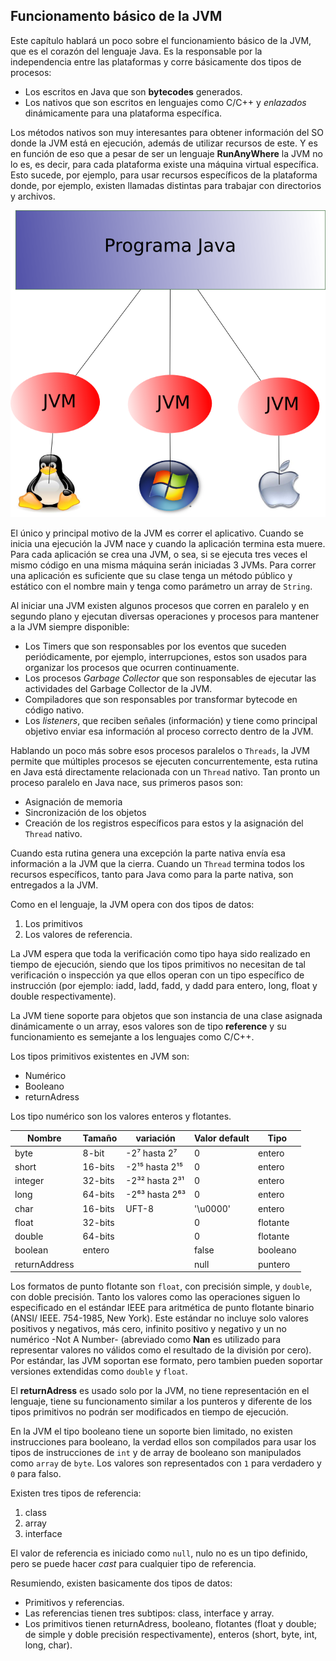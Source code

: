 ## Funcionamento básico de la JVM


Este capítulo hablará un poco sobre el funcionamiento básico de la JVM, que es el corazón del lenguaje Java. Es la responsable por la independencia entre las plataformas y corre básicamente dos tipos de procesos: 

* Los escritos en Java que son **bytecodes** generados.
* Los nativos que son escritos en lenguajes como C/C++ y *enlazados* dinámicamente para una plataforma específica.

Los métodos nativos son muy interesantes para obtener información del SO donde la JVM está en ejecución, además de utilizar recursos de este. Y es en función de eso que a pesar de ser un lenguaje **RunAnyWhere** la JVM no lo es, es decir, para cada plataforma existe una máquina virtual específica. Esto sucede, por ejemplo, para usar recursos específicos de la plataforma donde, por ejemplo, existen llamadas distintas para trabajar con directorios y archivos.


![La JVM necesita ser compilada para una plataforma específica.](imagens/chapter_2_1.png)



El único y principal motivo de la JVM es correr el aplicativo. Cuando se inicia una ejecución la JVM nace y cuando la aplicación termina esta muere. Para cada aplicación se crea una JVM, o sea, si se ejecuta tres veces el mismo código en una misma máquina serán iniciadas 3 JVMs. Para correr una aplicación es suficiente que su clase tenga un método público y estático con el nombre main y tenga como parámetro un array de `String`.


Al iniciar una JVM existen algunos procesos que corren en paralelo y en segundo plano y ejecutan diversas operaciones y procesos para mantener a la JVM siempre disponible: 


* Los Timers que son responsables por los eventos que suceden periódicamente, por ejemplo, interrupciones, estos son usados para organizar los procesos que ocurren continuamente. 
* Los procesos *Garbage Collector* que son responsables de ejecutar las actividades del Garbage Collector de la JVM.
* Compiladores que son responsables por transformar bytecode en código nativo.
* Los *listeners*, que reciben señales (información) y tiene como principal objetivo enviar esa información al proceso correcto dentro de la JVM.
 

Hablando un poco más sobre esos procesos paralelos o `Threads`, la JVM permite que múltiples procesos se ejecuten concurrentemente, esta rutina en Java está directamente relacionada con un `Thread` nativo. Tan pronto un proceso paralelo en Java nace, sus primeros pasos son:

* Asignación de memoria
* Sincronización de los objetos
* Creación de los registros específicos para estos y la asignación del `Thread` nativo.
 
Cuando esta rutina genera una excepción la parte nativa envía esa información a la JVM que la cierra. Cuando un `Thread` termina todos los recursos específicos, tanto para Java como para la parte nativa, son entregados a la JVM.

Como en el lenguaje, la JVM opera con dos tipos de datos: 

1. Los primitivos
2. Los valores de referencia. 


La JVM espera que toda la verificación como tipo haya sido realizado en tiempo de ejecución, siendo que los tipos primitivos no necesitan de tal verificación o inspección ya que ellos operan con un tipo específico de instrucción (por ejemplo: iadd, ladd, fadd, y dadd para entero, long, float y double respectivamente).

La JVM tiene soporte para objetos que son instancia de una clase asignada dinámicamente o un array, esos valores son de tipo **reference** y su funcionamiento es semejante a los lenguajes como  C/C++.

Los tipos primitivos existentes en JVM son: 

* Numérico
* Booleano 
* returnAdress

Los tipo numérico son los valores enteros y flotantes.

|Nombre|Tamaño|variación|Valor default|Tipo|
| -- | -- | -- | -- | -- |
|byte|8-bit|-2⁷  hasta 2⁷|0|entero|
|short|16-bits|-2¹⁵ hasta  2¹⁵|0|entero|
|integer|32-bits|-2³² hasta 2³¹|0|entero|
|long|64-bits|-2⁶³ hasta 2⁶³|0|entero|
|char|16-bits|UFT-8|'\u0000'|entero|
|float|32-bits||0|flotante|
|double|64-bits||0|flotante|
|boolean|entero||false|booleano|
|returnAddress|||null|puntero|

Los formatos de punto flotante son `float`, con precisión simple, y `double`, con doble precisión. Tanto los valores como las operaciones siguen lo especificado en el estándar IEEE para aritmética de punto flotante binario (ANSI/ IEEE. 754-1985, New York). Este estándar no incluye solo valores positivos y negativos, más cero, infinito positivo y negativo y un no numérico -Not A Number- (abreviado como **Nan** es utilizado para representar valores no válidos como el resultado de la división por cero). Por estándar, las JVM soportan ese formato, pero tambien pueden soportar versiones extendidas como `double` y `float`.

El **returnAdress** es usado solo por la JVM, no tiene representación en el lenguaje, tiene su funcionamento similar a los punteros y diferente de los tipos primitivos no podrán ser modificados en tiempo de ejecución.

En la JVM el tipo booleano tiene un soporte bien limitado, no existen instrucciones para booleano, la verdad ellos son compilados para usar los tipos de instrucciones de `int` y de array de booleano son manipulados como `array` de `byte`. Los valores son representados con `1` para verdadero y `0` para falso.

Existen tres tipos de referencia: 

1. class
2. array
3. interface


El valor de referencia es iniciado como `null`, nulo no es un tipo definido, pero se puede hacer *cast* para cualquier tipo de referencia.
	
Resumiendo, existen basicamente dos tipos de datos:

* Primitivos y referencias.
 * Las referencias tienen tres subtipos: class, interface y array.
 * Los primitivos tienen returnAdress, booleano, flotantes (float y double; de simple y doble precisión respectivamente), enteros (short, byte, int, long, char).
